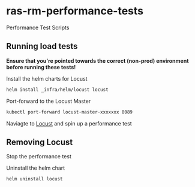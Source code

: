 # ras-rm-performance-tests
Performance Test Scripts


## Running load tests

**Ensure that you're pointed towards the correct (non-prod) environment before running these tests!**

Install the helm charts for Locust
```bash
helm install _infra/helm/locust locust
```

Port-forward to the Locust Master
```bash
kubectl port-forward locust-master-xxxxxxx 8089
```

Naviagte to [Locust](http://localhost:8089) and spin up a performance test

## Removing Locust

Stop the performance test

Uninstall the helm chart
```bash
helm uninstall locust
```